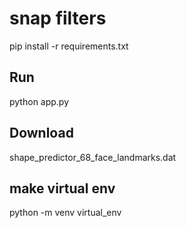 # snap filters 
pip install -r requirements.txt

## Run
python app.py


## Download 
shape_predictor_68_face_landmarks.dat

## make virtual env
python -m venv virtual_env